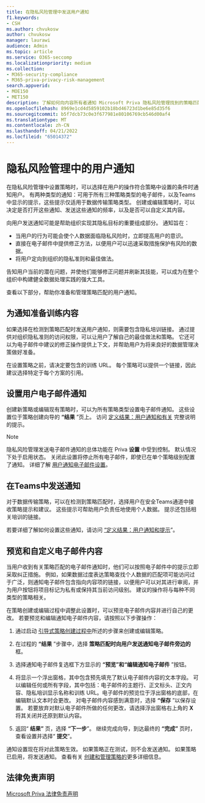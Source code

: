 ```yaml
---
title: 在隐私风险管理中发送用户通知
f1.keywords:
- CSH
ms.author: chvukosw
author: chvukosw
manager: laurawi
audience: Admin
ms.topic: article
ms.service: O365-seccomp
ms.localizationpriority: medium
ms.collection:
- M365-security-compliance
- M365-priva-privacy-risk-management
search.appverid:
- MOE150
- MET150
description: 了解如何向内容所有者通知 Microsoft Priva 隐私风险管理找到的策略匹配项，以及如何使用这些电子邮件通知来修正问题。
ms.openlocfilehash: 8969e1cd4d5859102b18bd46723d1be6e85d35f6
ms.sourcegitcommit: b5f7dcb73c0e3f677981e80106769cb546d00af4
ms.translationtype: MT
ms.contentlocale: zh-CN
ms.lasthandoff: 04/21/2022
ms.locfileid: "65014372"
---
```

# <a name="user-notifications-in-privacy-risk-management"></a>隐私风险管理中的用户通知

在隐私风险管理中设置策略时，可以选择在用户的操作符合策略中设置的条件时通知用户。 有两种类型的通知：可用于所有三种策略类型的电子邮件，以及Teams中显示的提示，这些提示仅适用于数据传输策略类型。 创建或编辑策略时，可以决定是否打开这些通知、发送这些通知的频率，以及是否可以自定义其内容。

向用户发送通知可能是帮助组织实现其隐私目标的重要组成部分。 通知旨在：

- 当用户的行为可能会使个人数据面临隐私风险时，立即提高用户的意识。
- 直接在电子邮件中提供修正方法，以便用户可以迅速采取措施保护有风险的数据。
- 将用户定向到组织的隐私准则和最佳做法。

告知用户当前的潜在问题，并使他们能够修正问题并刷新其技能，可以成为在整个组织中构建健全数据处理实践的强大工具。

查看以下部分，帮助你准备和管理策略匹配的用户通知。

## <a name="prepare-training-content-for-notifications"></a>为通知准备训练内容

如果选择在检测到策略匹配时发送用户通知，则需要包含隐私培训链接。 通过提供对组织隐私准则的访问权限，可以让用户了解自己的最佳做法和策略。 它还可以为电子邮件中建议的修正操作提供上下文，并帮助用户为将来良好的数据管理决策做好准备。

在设置策略之前，请决定要包含的训练 URL。 每个策略可以提供一个链接，因此建议选择特定于每个方案的引用。

## <a name="set-user-email-notifications"></a>设置用户电子邮件通知

创建新策略或编辑现有策略时，可以为所有策略类型设置电子邮件通知。 这些设置位于策略创建向导的 **“结果** ”页上。 访问 [定义结果：用户通知和有关](risk-management-policies.md#define-outcomes-user-email-notifications-and-tips) 完整说明的提示。

> [!NOTE]
> 隐私风险管理发送电子邮件通知的总体功能在 Priva **设置** 中受到控制。 默认情况下处于启用状态。 关闭此设置将停止所有电子邮件，即使已在单个策略级别配置了通知。 详细了解 [用户通知电子邮件设置](priva-settings.md#user-notification-emails)。

## <a name="send-notifications-in-teams"></a>在Teams中发送通知

对于数据传输策略，可以在检测到策略匹配时，选择用户在安全Teams通道中接收策略提示和建议。 这些提示可帮助用户负责任地使用个人数据。 提示还包括相关培训的链接。

若要详细了解如何设置这些通知，请访问 [“定义结果：用户通知和提示](risk-management-policies.md#define-outcomes-user-email-notifications-and-tips)”。

## <a name="preview-and-customize-email-content"></a>预览和自定义电子邮件内容

当用户收到有关策略匹配的电子邮件通知时，他们可以按照电子邮件中的提示立即采取纠正措施。 例如，如果数据过度表达策略查找个人数据的匹配项可能访问过于广泛，则通知电子邮件包含指向内容项的链接，以便用户可以对其进行审阅，并为用户按钮将项目标记为私有或保持其当前访问级别。 建议的操作将与每种不同类型的策略相关。

在策略创建或编辑过程中调整此设置时，可以预览电子邮件内容并进行自己的更改。 若要预览和编辑通知电子邮件内容，请按照以下步骤操作：

1. 通过启动 [引导式策略创建过程中](risk-management-policies.md#custom-setup-guided-process-to-choose-all-settings)所述的步骤来创建或编辑策略。

2. 在过程的 **“结果** ”步骤中，选择 **策略匹配时向用户发送通知电子邮件旁边的** 框。

3. 选择通知电子邮件复选框下方显示的 **“预览”和“编辑通知电子邮件** ”按钮。

4. 将显示一个浮出窗格，其中包含预先填充了默认电子邮件内容的文本字段。 可以编辑任何或所有字段，其中包括：电子邮件的主题行、正文标头、正文内容、隐私培训显示名称和训练 URL。电子邮件的预览位于浮出窗格的底部，在编辑默认文本时会更改。 对电子邮件内容感到满意时，选择 **“保存** ”以保存设置。 若要放弃对默认电子邮件所做的任何更改，请选择浮出窗格右上角的 **X** 将其关闭并还原到默认内容。

5. 返回“ **结果”** 页，选择 **“下一步**”。 继续完成向导，到达最终的 **“完成”** 页时，查看设置并选择“ **提交**”。

通知设置现在将对此策略生效。 如果策略正在测试，则不会发送通知。 如果策略已启用，将发送通知。 查看有关 [创建和管理策略的](risk-management-policies.md)更多详细信息。


## <a name="legal-disclaimer"></a>法律免责声明

[Microsoft Priva 法律免责声明](priva-disclaimer.md)
